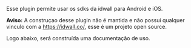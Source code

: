 Esse plugin permite usar os sdks da idwall para Android e iOS.

**Aviso:** A construçao desse plugin não é mantida e não possui qualquer vinculo com a https://idwall.co/, esse é um projeto open source.

Logo abaixo, será construída uma documentação de uso.
